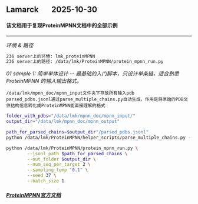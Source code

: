 ## Lamarck &nbsp; &nbsp; &nbsp; 2025-10-30
#### 该文档用于复现ProteinMPNN文档中的全部示例
---

*环境 & 路径*
```bash
236 server上的环境: lmk_proteinMPNN
236 server上的路径: /data/lmk/ProteinMPNN/protein_mpnn_run.py
```

*01  sample 1: 简单单体设计 -- 最基础的入门脚本，只设计单条链，适合熟悉 ProteinMPNN 的输入输出格式。*
```
/data/lmk/mpnn_doc/mpnn_input文件夹下存放所有输入pdb
parsed_pdbs.jsonl通过parse_multiple_chains.py自动生成，作用是将原始的PDB文件结构信息转化成ProteinMPNN能直接理解的格式
```
```bash
folder_with_pdbs="/data/lmk/mpnn_doc/mpnn_input/"
output_dir="/data/lmk/mpnn_doc/mpnn_output"

path_for_parsed_chains=$output_dir"/parsed_pdbs.jsonl"
python /data/lmk/ProteinMPNN/helper_scripts/parse_multiple_chains.py --input_path=$folder_with_pdbs --output_path=$path_for_parsed_chains

python /data/lmk/ProteinMPNN/protein_mpnn_run.py \
        --jsonl_path $path_for_parsed_chains \
        --out_folder $output_dir \
        --num_seq_per_target 2 \
        --sampling_temp "0.1" \
        --seed 37 \
        --batch_size 1
```



##### [ProteinMPNN官方文档](https://github.com/dauparas/ProteinMPNN)































































